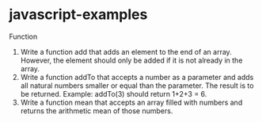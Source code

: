 # javascript-examples
Function
1. Write a function add that adds an element to the end of an array. 
   However, the element should only be added if it is not already in the array.
2. Write a function addTo that accepts a number as a parameter and adds all
   natural numbers smaller or equal than the parameter. The result is to be 
   returned. Example: addTo(3) should return 1+2+3 = 6.
3. Write a function mean that accepts an array filled with numbers and 
   returns the arithmetic mean of those numbers.